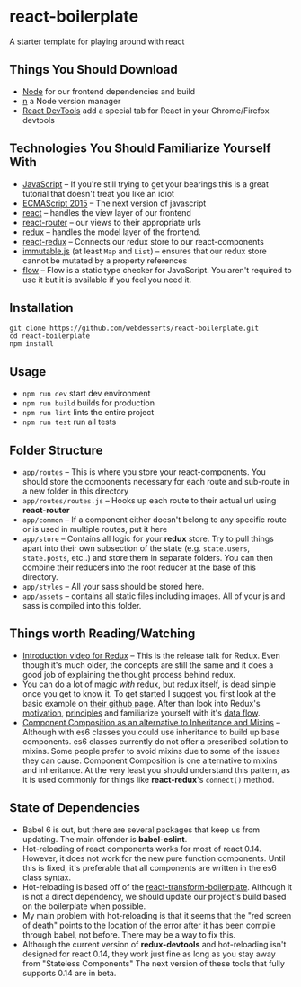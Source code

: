 react-boilerplate
=================

A starter template for playing around with react

Things You Should Download
--------------------------

- [Node](https://nodejs.org/en/download/) for our frontend dependencies and build
- [n](https://www.npmjs.com/package/n) a Node version manager
- [React DevTools](https://github.com/facebook/react-devtools) add a special tab
   for React in your Chrome/Firefox devtools

Technologies You Should Familiarize Yourself With
-------------------------------------------------

- [JavaScript][js] – If you're still trying to get your bearings this is a great
   tutorial that doesn't treat you like an idiot
- [ECMAScript 2015][es6] – The next version of javascript
- [react][] – handles the view layer of our frontend
- [react-router][router] – our views to their appropriate urls
- [redux][] – handles the model layer of the frontend.
- [react-redux][react + redux] – Connects our redux store to our react-components
- [immutable.js][immutable] (at least `Map` and `List`) – ensures that our redux
   store cannot be mutated by a property references
- [flow][] – Flow is a static type checker for JavaScript.
   You aren't required to use it but it is available if you feel you need it.

Installation
------------

```
git clone https://github.com/webdesserts/react-boilerplate.git
cd react-boilerplate
npm install
```

Usage
-----

- `npm run dev` start dev environment
- `npm run build` builds for production
- `npm run lint` lints the entire project
- `npm run test` run all tests

Folder Structure
----------------

- `app/routes` – This is where you store your react-components. You should store
    the components necessary for each route and sub-route in a new folder in this
    directory
- `app/routes/routes.js` – Hooks up each route to their actual url using
    **react-router**
- `app/common` – If a component either doesn't belong to any specific route or
    is used in multiple routes, put it here
- `app/store` – Contains all logic for your **redux** store. Try to pull things
    apart into their own subsection of the state (e.g. `state.users`,
    `state.posts`, etc..) and store them in separate folders. You can then
    combine their reducers into the root reducer at the base of this directory.
- `app/styles` – All your sass should be stored here.
- `app/assets` – contains all static files including images. All of your js and
    sass is compiled into this folder.



## Things worth Reading/Watching
- [Introduction video for Redux][links-1] –
   This is the release talk for Redux. Even though it's much older, the concepts
   are still the same and it does a good job of explaining the thought process
   behind redux.
- You can do a lot of magic *with* redux, but redux itself, is dead simple once
   you get to know it. To get started I suggest you first look at the basic
   example on [their github page][redux-gist]. After than look into Redux's
   [motivation][], [principles][] and familiarize yourself with it's
   [data flow][].
- [Component Composition as an alternative to Inheritance and Mixins][links-2] –
   Although with es6 classes you could use inheritance to build up base
   components. es6 classes currently do not offer a prescribed solution to
   mixins. Some people prefer to avoid mixins due to some of the issues they can
   cause. Component Composition is one alternative to mixins and inheritance. At
   the very least you should understand this pattern, as it is used commonly for
   things like **react-redux**'s `connect()` method.



## State of Dependencies
- Babel 6 is out, but there are several packages that keep us from updating.
   The main offender is **babel-eslint**.
- Hot-reloading of react components works for most of react 0.14. However, it
   does not work for the new pure function components. Until this is fixed, it's
   preferable that all components are written in the es6 class syntax.
- Hot-reloading is based off of the [react-transform-boilerplate][]. Although it
   is not a direct dependency, we should update our project's build based on the
   boilerplate when possible.
- My main problem with hot-reloading is that it seems that the "red screen of
   death" points to the location of the error after it has been compile through
   babel, not before. There may be a way to fix this.
- Although the current version of **redux-devtools** and hot-reloading isn't
   designed for react 0.14, they work just fine as long as you stay away from
   "Stateless Components" The next version of these tools that fully supports
   0.14 are in beta.



[js]: https://developer.mozilla.org/en-US/docs/Web/JavaScript/A_re-introduction_to_JavaScript
[es6]: http://babeljs.io/docs/learn-es2015/
[react]: https://facebook.github.io/react/index.html
[router]: https://github.com/rackt/react-router
[redux]: http://redux.js.org/
[react + redux]: http://redux.js.org/docs/basics/UsageWithReact.html
[immutable]: https://facebook.github.io/immutable-js/
[flow]: http://flowtype.org/

[links-1]: https://www.youtube.com/watch?v=xsSnOQynTHs
[links-2]: https://medium.com/@dan_abramov/mixins-are-dead-long-live-higher-order-components-94a0d2f9e750
[redux-gist]: https://github.com/rackt/redux#the-gist
[motivation]: http://redux.js.org/docs/introduction/Motivation.html
[principles]: http://redux.js.org/docs/introduction/ThreePrinciples.html
[data flow]: http://redux.js.org/docs/basics/DataFlow.html

[react-transform-boilerplate]: https://github.com/gaearon/react-transform-boilerplate
